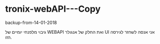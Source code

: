 # tronix-webAPI---Copy
backup-from-14-01-2018


גיבוי מלפנחי יומיים של WEBAPI
ואת החלק של אנגולר UI 
אני אנסה לשחזר לגירסה הזו.

